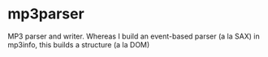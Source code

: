 mp3parser
=========

MP3 parser and writer.  Whereas I build an event-based parser (a la SAX) in mp3info, this builds a structure (a la DOM)
